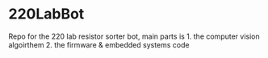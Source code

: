 # 220LabBot
Repo for the 220 lab resistor sorter bot, main parts is 1. the computer vision algoirthem 2. the firmware &amp; embedded systems code
